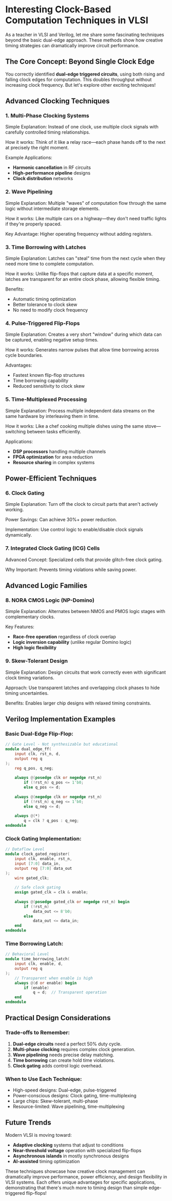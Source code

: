 # Interesting Clock-Based Computation Techniques in VLSI

As a teacher in VLSI and Verilog, let me share some fascinating techniques beyond the basic dual-edge approach. These methods show how creative timing strategies can dramatically improve circuit performance.

## The Core Concept: Beyond Single Clock Edge

You correctly identified **dual-edge triggered circuits**, using both rising and falling clock edges for computation. This doubles throughput without increasing clock frequency.  But let's explore other exciting techniques!


## Advanced Clocking Techniques

### 1. Multi-Phase Clocking Systems

Simple Explanation: Instead of one clock, use multiple clock signals with carefully controlled timing relationships.

How it works:  Think of it like a relay race—each phase hands off to the next at precisely the right moment.

Example Applications:
- **Harmonic cancellation** in RF circuits
- **High-performance pipeline** designs
- **Clock distribution** networks

### 2. Wave Pipelining

Simple Explanation: Multiple "waves" of computation flow through the same logic without intermediate storage elements.

How it works: Like multiple cars on a highway—they don't need traffic lights if they're properly spaced.

Key Advantage: Higher operating frequency without adding registers.

### 3. Time Borrowing with Latches

Simple Explanation: Latches can "steal" time from the next cycle when they need more time to complete computation.

How it works: Unlike flip-flops that capture data at a specific moment, latches are transparent for an entire clock phase, allowing flexible timing.

Benefits:
- Automatic timing optimization
- Better tolerance to clock skew
- No need to modify clock frequency

### 4. Pulse-Triggered Flip-Flops

Simple Explanation: Creates a very short "window" during which data can be captured, enabling negative setup times.

How it works: Generates narrow pulses that allow time borrowing across cycle boundaries.

Advantages:
- Fastest known flip-flop structures
- Time borrowing capability
- Reduced sensitivity to clock skew

### 5. Time-Multiplexed Processing

Simple Explanation: Process multiple independent data streams on the same hardware by interleaving them in time.

How it works: Like a chef cooking multiple dishes using the same stove—switching between tasks efficiently.

Applications:
- **DSP processors** handling multiple channels
- **FPGA optimization** for area reduction
- **Resource sharing** in complex systems


## Power-Efficient Techniques

### 6. Clock Gating

Simple Explanation: Turn off the clock to circuit parts that aren't actively working.

Power Savings: Can achieve 30%+ power reduction.

Implementation: Use control logic to enable/disable clock signals dynamically.

### 7. Integrated Clock Gating (ICG) Cells

Advanced Concept: Specialized cells that provide glitch-free clock gating.

Why Important: Prevents timing violations while saving power.


## Advanced Logic Families

### 8. NORA CMOS Logic (NP-Domino)

Simple Explanation: Alternates between NMOS and PMOS logic stages with complementary clocks.

Key Features:
- **Race-free operation** regardless of clock overlap
- **Logic inversion capability** (unlike regular Domino logic)
- **High logic flexibility**

### 9. Skew-Tolerant Design

Simple Explanation: Design circuits that work correctly even with significant clock timing variations.

Approach: Use transparent latches and overlapping clock phases to hide timing uncertainties.

Benefits: Enables larger chip designs with relaxed timing constraints.


## Verilog Implementation Examples

### Basic Dual-Edge Flip-Flop:

```verilog
// Gate Level - Not synthesizable but educational
module dual_edge_ff(
    input clk, rst_n, d,
    output reg q
);
    reg q_pos, q_neg;
    
    always @(posedge clk or negedge rst_n)
        if (!rst_n) q_pos <= 1'b0;
        else q_pos <= d;
    
    always @(negedge clk or negedge rst_n)
        if (!rst_n) q_neg <= 1'b0;
        else q_neg <= d;
    
    always @(*)
        q = clk ? q_pos : q_neg;
endmodule
```

### Clock Gating Implementation:

```verilog
// Dataflow Level
module clock_gated_register(
    input clk, enable, rst_n,
    input [7:0] data_in,
    output reg [7:0] data_out
);
    wire gated_clk;
    
    // Safe clock gating
    assign gated_clk = clk & enable;
    
    always @(posedge gated_clk or negedge rst_n) begin
        if (!rst_n)
            data_out <= 8'b0;
        else
            data_out <= data_in;
    end
endmodule
```

### Time Borrowing Latch:

```verilog
// Behavioral Level
module time_borrowing_latch(
    input clk, enable, d,
    output reg q
);
    // Transparent when enable is high
    always @(d or enable) begin
        if (enable)
            q = d;  // Transparent operation
    end
endmodule
```


## Practical Design Considerations

### Trade-offs to Remember:

1. **Dual-edge circuits** need a perfect 50% duty cycle.
2. **Multi-phase clocking** requires complex clock generation.
3. **Wave pipelining** needs precise delay matching.
4. **Time borrowing** can create hold time violations.
5. **Clock gating** adds control logic overhead.

### When to Use Each Technique:

- High-speed designs: Dual-edge, pulse-triggered
- Power-conscious designs: Clock gating, time-multiplexing
- Large chips: Skew-tolerant, multi-phase
- Resource-limited: Wave pipelining, time-multiplexing


## Future Trends

Modern VLSI is moving toward:
- **Adaptive clocking** systems that adjust to conditions
- **Near-threshold voltage** operation with specialized flip-flops
- **Asynchronous islands** in mostly synchronous designs
- **AI-assisted** timing optimization

These techniques showcase how creative clock management can dramatically improve performance, power efficiency, and design flexibility in VLSI systems. Each offers unique advantages for specific applications, demonstrating that there's much more to timing design than simple edge-triggered flip-flops!
